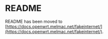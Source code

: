 # README

README has been moved to [https://docs.openwrt.melmac.net/fakeinternet/](https://docs.openwrt.melmac.net/fakeinternet/).
